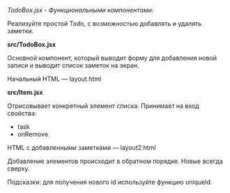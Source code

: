 _TodoBox.jsx - Функциональными компонентами:_


Реализуйте простой Todo, с возможностью добавлять и удалять заметки.

**src/TodoBox.jsx**

Основной компонент, который выводит форму для добавления новой записи и выводит список заметок на экран.

Начальный HTML — layout.html

**src/Item.jsx**

Отрисовывает конкретный элемент списка. Принимает на вход свойства:

* task
* onRemove

HTML с добавленными заметками — layout2.html

Добавление элементов происходит в обратном порядке. Новые всегда сверху.

Подсказки: для получения нового id используйте функцию uniqueId.